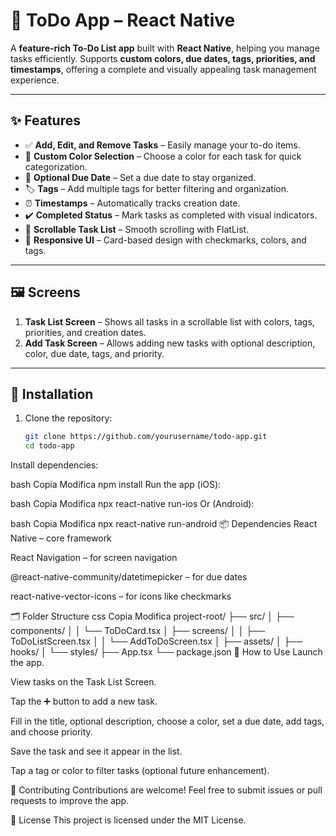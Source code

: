 # 📝 ToDo App – React Native

A **feature-rich To-Do List app** built with **React Native**, helping you manage tasks efficiently. Supports **custom colors, due dates, tags, priorities, and timestamps**, offering a complete and visually appealing task management experience.  

---

## ✨ Features

- ✅ **Add, Edit, and Remove Tasks** – Easily manage your to-do items.  
- 🎨 **Custom Color Selection** – Choose a color for each task for quick categorization.  
- 📅 **Optional Due Date** – Set a due date to stay organized.  
- 🏷️ **Tags** – Add multiple tags for better filtering and organization.    
- ⏰ **Timestamps** – Automatically tracks creation date.  
- ✔️ **Completed Status** – Mark tasks as completed with visual indicators.  
- 📜 **Scrollable Task List** – Smooth scrolling with FlatList.  
- 📱 **Responsive UI** – Card-based design with checkmarks, colors, and tags.  

---

## 🖼️ Screens

1. **Task List Screen** – Shows all tasks in a scrollable list with colors, tags, priorities, and creation dates.  
2. **Add Task Screen** – Allows adding new tasks with optional description, color, due date, tags, and priority.  

---

## 🚀 Installation

1. Clone the repository:  
   ```bash
   git clone https://github.com/yourusername/todo-app.git
   cd todo-app
Install dependencies:

bash
Copia
Modifica
npm install
Run the app (iOS):

bash
Copia
Modifica
npx react-native run-ios
Or (Android):

bash
Copia
Modifica
npx react-native run-android
📦 Dependencies
React Native – core framework

React Navigation – for screen navigation

@react-native-community/datetimepicker – for due dates

react-native-vector-icons – for icons like checkmarks

🗂️ Folder Structure
css
Copia
Modifica
project-root/
├── src/
│   ├── components/
│   │   └── ToDoCard.tsx
│   ├── screens/
│   │   ├── ToDoListScreen.tsx
│   │   └── AddToDoScreen.tsx
│   ├── assets/
│   ├── hooks/
│   └── styles/
├── App.tsx
└── package.json
📝 How to Use
Launch the app.

View tasks on the Task List Screen.

Tap the ➕ button to add a new task.

Fill in the title, optional description, choose a color, set a due date, add tags, and choose priority.

Save the task and see it appear in the list.

Tap a tag or color to filter tasks (optional future enhancement).

🤝 Contributing
Contributions are welcome! Feel free to submit issues or pull requests to improve the app.

📄 License
This project is licensed under the MIT License.
